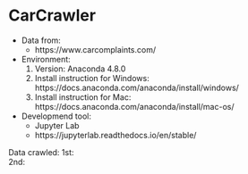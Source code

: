# CarCrawler

<ul>
          <li>Data from:
                    <ul><li> https://www.carcomplaints.com/</li></ul>
          </li>
          <li>Environment:
                    <ol>
                              <li>Version: Anaconda 4.8.0</li>
                              <li>Install instruction for Windows: https://docs.anaconda.com/anaconda/install/windows/</li>
                              <li>Install instruction for Mac: https://docs.anaconda.com/anaconda/install/mac-os/</li>
                    </ol>
          </li>
          <li>Developmend tool:
                    <ul>
                              <li>Jupyter Lab</li>
                              <li>https://jupyterlab.readthedocs.io/en/stable/</li>
                    </ul>
                    
           
</ul>
          


                    
       
          

          

Data crawled: 
          1st: 
<br>
          2nd: 
